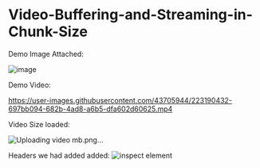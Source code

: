 # Video-Buffering-and-Streaming-in-Chunk-Size

Demo Image Attached:

![image](https://user-images.githubusercontent.com/43705944/223187922-3555b78e-b1ee-4bd9-8052-3b155024afe4.png)



Demo Video:

https://user-images.githubusercontent.com/43705944/223190432-697bb094-682b-4ad8-a6b5-dfa602d60625.mp4

Video Size loaded:

![Uploading video mb.png…]()


Headers we had added added:
![inspect element](https://user-images.githubusercontent.com/43705944/223195371-736aaaaf-b9cf-4752-8d8b-63a0703ecae8.png)
